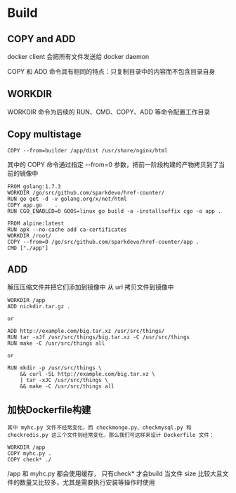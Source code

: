 # Build
## COPY and ADD
docker client 会把所有文件发送给 docker daemon

COPY 和 ADD 命令具有相同的特点：只复制目录中的内容而不包含目录自身

## WORKDIR
WORKDIR 命令为后续的 RUN、CMD、COPY、ADD 等命令配置工作目录


## Copy multistage
```
COPY --from=builder /app/dist /usr/share/nginx/html
```
其中的 COPY 命令通过指定 --from=0 参数，把前一阶段构建的产物拷贝到了当前的镜像中
```
FROM golang:1.7.3
WORKDIR /go/src/github.com/sparkdevo/href-counter/
RUN go get -d -v golang.org/x/net/html
COPY app.go    .
RUN CGO_ENABLED=0 GOOS=linux go build -a -installsuffix cgo -o app .

FROM alpine:latest
RUN apk --no-cache add ca-certificates
WORKDIR /root/
COPY --from=0 /go/src/github.com/sparkdevo/href-counter/app .
CMD ["./app"]
```

## ADD
解压压缩文件并把它们添加到镜像中
从 url 拷贝文件到镜像中

```
WORKDIR /app
ADD nickdir.tar.gz .

or

ADD http://example.com/big.tar.xz /usr/src/things/
RUN tar -xJf /usr/src/things/big.tar.xz -C /usr/src/things
RUN make -C /usr/src/things all

or

RUN mkdir -p /usr/src/things \
    && curl -SL http://example.com/big.tar.xz \
    | tar -xJC /usr/src/things \
    && make -C /usr/src/things all
```

## 加快Dockerfile构建
```
其中 myhc.py 文件不经常变化，而 checkmongo.py、checkmysql.py 和 checkredis.py 这三个文件则经常变化，那么我们可这样来设计 Dockerfile 文件：

WORKDIR /app
COPY myhc.py .
COPY check* ./
```
/app 和 myhc.py 都会使用缓存， 只有check* 才会build
当文件 size 比较大且文件的数量又比较多，尤其是需要执行安装等操作时使用
